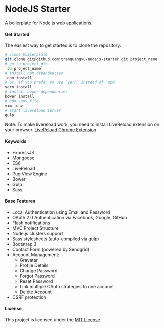 NodeJS Starter
=======================
A boilerplate for Node.js web applications.

#### Get Started
The easiest way to get started is to clone the repository:
```bash
# clone boilerplate
git clone git@github.com:tranquangvu/nodejs-starter.git project_name
# go to project dir
`cd project_name`
# install npm dependencies
`npm install`
# or, if you prefer to use `yarn` instead of `npm`
yarn install
# install bower dependencies
bower install
# add .env file
vim .env
# start livereload server
gulp
```
Note: To make livereload work, you need to install LiveReload extension on your browser. [LiveReload Chrome Extension](https://chrome.google.com/webstore/detail/livereload/jnihajbhpnppcggbcgedagnkighmdlei?hl=en)

#### Keywords
* ExpressJS
* Mongoose
* ES6
* LiveReload
* Pug View Engine
* Bower
* Gulp
* Sass

#### Base Features
* Local Authentication using Email and Password
* OAuth 2.0 Authentication via Facebook, Google, GitHub
* Flash notifications
* MVC Project Structure
* Node.js clusters support
* Sass stylesheets (auto-compiled via gulp)
* Bootstrap 3
* Contact Form (powered by Sendgrid)
* Account Management:
    * Gravatar
    * Profile Details
    * Change Password
    * Forgot Password
    * Reset Password
    * Link multiple OAuth strategies to one account
    * Delete Account
* CSRF protection

#### License
This project is licensed under the [MIT License](https://github.com/tranquangvu/nodejs-starter/blob/master/LICENSE)
